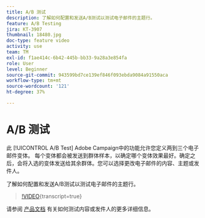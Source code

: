 ```yaml
---
title: A/B 测试
description: 了解如何配置和发送A/B测试以测试电子邮件的主题行。
feature: A/B Testing
jira: KT-3907
thumbnail: 18480.jpg
doc-type: feature video
activity: use
team: TM
exl-id: f1ae414c-6b42-445b-bb33-9a28a3e854fa
role: User
level: Beginner
source-git-commit: 943599bd7ce139ef846f093ebda9084a91550aca
workflow-type: tm+mt
source-wordcount: '121'
ht-degree: 37%

---
```


# A/B 测试

此 [!UICONTROL A/B Test] Adobe Campaign中的功能允许您定义两到三个电子邮件变体。 每个变体都会被发送到群体样本，以确定哪个变体效果最好。确定之后，会将入选的变体发送给其余群体。您可以选择更改电子邮件的内容、主题或发件人。

了解如何配置和发送A/B测试以测试电子邮件的主题行。

>[!VIDEO](https://video.tv.adobe.com/v/18480?learn=on){transcript=true}

请参阅 [产品文档](https://experienceleague.adobe.com/docs/campaign-standard/using/communication-channels/email-messages/designing-an-a-b-test-email.html) 有关如何测试内容或发件人的更多详细信息。

